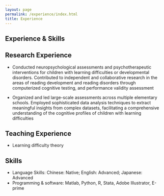 ```yaml
---
layout: page
permalink: /experience/index.html
title: Experience
---
```



## Experience & Skills

## Research Experience

- Conducted neuropsychological assessments and psychotherapeutic interventions for children with learning difficulties or
developmental disorders. Contributed to independent and collaborative research in the areas of reading development and
reading disorders through computerized cognitive testing, and performance validity assessment

- Organized and led large-scale assessments across multiple elementary schools. Employed sophisticated data analysis
techniques to extract meaningful insights from complex datasets, facilitating a comprehensive understanding of the
cognitive profiles of children with learning difficulties



## Teaching Experience
- Learning difficulty theory


## Skills
- Language Skills: Chinese: Native; English: Advanced; Japanese: Advanced
- Programming & software: Matlab, Python, R, Stata, Adobe Illustrator, E-prime